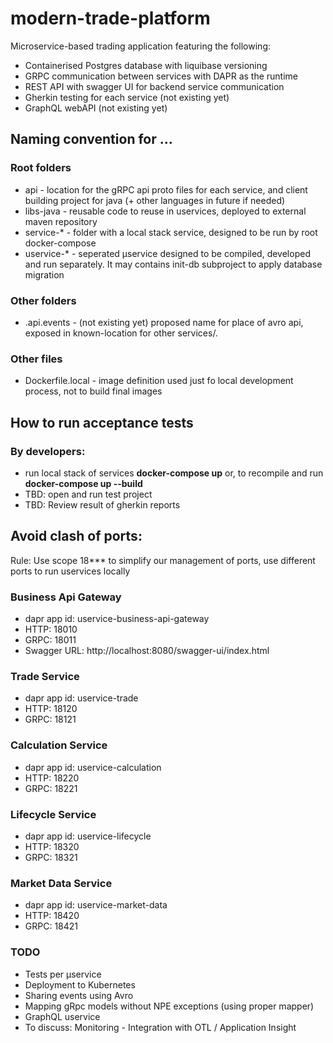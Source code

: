 # modern-trade-platform
Microservice-based trading application featuring the following:
- Containerised Postgres database with liquibase versioning
- GRPC communication between services with DAPR as the runtime
- REST API with swagger UI for backend service communication
- Gherkin testing for each service (not existing yet)
- GraphQL webAPI (not existing yet)

## Naming convention for ...
### Root folders
- api - location for the gRPC api proto files for each service, and client building project for java (+ other languages in future if needed)
- libs-java - reusable code to reuse in uservices, deployed to external maven repository
- service-* - folder with a local stack service, designed to be run by root docker-compose
- uservice-* - seperated µservice designed to be compiled, developed and run separately. It may contains init-db subproject to apply database migration
### Other folders
- .api.events - (not existing yet) proposed name for place of avro api, exposed in known-location for other services/.
### Other files
- Dockerfile.local - image definition used just fo local development process, not to build final images

## How to run acceptance tests
### By developers:
- run local stack of services **docker-compose up** or, to recompile and run **docker-compose up --build**
- TBD: open and run test project
- TBD: Review result of gherkin reports

## Avoid clash of ports:
Rule: Use scope 18*** to simplify our management of ports, use different ports to run uservices locally
### Business Api Gateway
- dapr app id: uservice-business-api-gateway
- HTTP: 18010
- GRPC: 18011
- Swagger URL: http://localhost:8080/swagger-ui/index.html

### Trade Service
- dapr app id: uservice-trade
- HTTP: 18120
- GRPC: 18121

### Calculation Service
- dapr app id: uservice-calculation
- HTTP: 18220
- GRPC: 18221

### Lifecycle Service
- dapr app id: uservice-lifecycle
- HTTP: 18320
- GRPC: 18321

### Market Data Service
- dapr app id: uservice-market-data
- HTTP: 18420
- GRPC: 18421

### TODO
- Tests per µservice
- Deployment to Kubernetes
- Sharing events using Avro
- Mapping gRpc models without NPE exceptions (using proper mapper)
- GraphQL uservice
- To discuss: Monitoring - Integration with OTL / Application Insight
